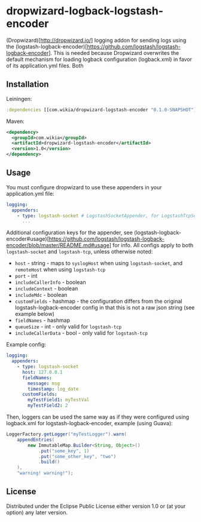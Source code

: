 # dropwizard-logback-logstash-encoder

(Dropwizard)[http://dropwizard.io/] logging addon for sending logs using the (logstash-logback-encoder)[https://github.com/logstash/logstash-logback-encoder]. This is needed because Dropwizard overwrites the default mechanism for loading logback configuration (logback.xml) in favor of its application.yml files. Both 

## Installation
Leiningen:
```clojure
:dependencies [[com.wikia/dropwizard-logstash-encoder "0.1.0-SNAPSHOT"]]
```
Maven:
```xml
<dependency>
  <groupId>com.wikia</groupId>
  <artifactId>dropwizard-logstash-encoder</artifactId>
  <version>1.0</version>
</dependency>
```

## Usage
You must configure dropwizard to use these appenders in your application.yml file:
```yml
logging:
  appenders:
    - type: logstash-socket # LogstashSocketAppender, for LogstashTcpSocketAppender use logstash-tcp
      ...
```

Additional configuration keys for the appender, see (logstash-logback-encoder#usage)[https://github.com/logstash/logstash-logback-encoder/blob/master/README.md#usage] for info. All configs apply to both `logstash-socket` and `logstash-tcp`, unless otherwise noted:
* `host` - string - maps to `syslogHost` when using `logstash-socket`, and `remoteHost` when using `logstash-tcp`
* `port` - int
* `includeCallerInfo` - boolean
* `includeContext` - boolean
* `includeMdc` - boolean
* `customFields` - hashmap - the configuration differs from the original logstash-logback-encoder config in that this is not a raw json string (see example below)
* `fieldNames` - hashmap
* `queueSize` - int - only valid for `logstash-tcp`
* `includeCallerData` - bool - only valid for `logstash-tcp`

Example config:
```yaml
logging:
  appenders:
    - type: logstash-socket
      host: 127.0.0.1
      fieldNames:
        message: msg
        timestamp: log_date
      customFields:
        myTestField1: myTestVal
        myTestField2: 2
```

Then, loggers can be used the same way as if they were configured using logback.xml for logstash-logback-encoder, example (using Guava):
```java
LoggerFactory.getLogger("myTestLogger").warn(
	appendEntries(
		new ImmutableMap.Builder<String, Object>()
			.put("some_key", 1)
			.put("some_other_key", "two")
			.build()
	),
	"warning! warning!");
```
## License

Distributed under the Eclipse Public License either version 1.0 or (at
your option) any later version.
